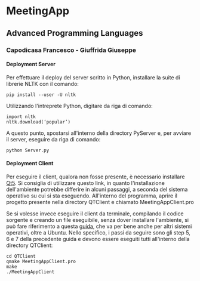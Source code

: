 # MeetingApp
## Advanced Programming Languages
### Capodicasa Francesco - Giuffrida Giuseppe
#### Deployment Server
Per effettuare il deploy del server scritto in Python, installare la suite di librerie NLTK con il comando:

```
pip install --user -U nltk
```

Utilizzando l'intreprete Python, digitare da riga di comando:

```
import nltk
nltk.download(‘popular’)
```

A questo punto, spostarsi all'interno della directory PyServer e, per avviare il server, eseguire da riga di comando:

```
python Server.py
```

#### Deployment Client
Per eseguire il client, qualora non fosse presente, è necessario installare [Qt5](https://doc.qt.io/qt-5/gettingstarted.html).
Si consiglia di utilizzare questo link, in quanto l'installazione dell'ambiente potrebbe differire in alcuni passaggi, a
seconda del sistema operativo su cui si sta eseguendo.
All'interno del programma, aprire il progetto presente nella directory QTClient e chiamato MeetingAppClient.pro

Se si volesse invece eseguire il client da terminale, compilando il codice sorgente e creando un file eseguibile, senza dover installare l'ambiente, si può fare riferimento a questa [guida](https://vitux.com/compiling-your-first-qt-program-in-ubuntu/), che va per bene anche per altri sistemi operativi, oltre a Ubuntu. 
Nello specifico, i passi da seguire sono gli step 5, 6 e 7 della precedente guida e devono essere eseguiti tutti all'interno della directory QTClient:

```
cd QTClient
qmake MeetingAppClient.pro
make
./MeetingAppClient
```



